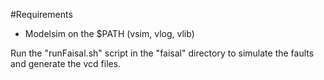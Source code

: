 
#Requirements

- Modelsim on the $PATH (vsim, vlog, vlib)

Run the "runFaisal.sh" script in the "faisal" directory to simulate the faults and generate the vcd files. 

